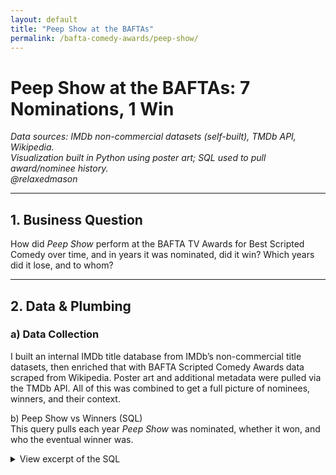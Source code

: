 ```yaml
---
layout: default
title: "Peep Show at the BAFTAs"
permalink: /bafta-comedy-awards/peep-show/
---
```


# Peep Show at the BAFTAs: 7 Nominations, 1 Win

*Data sources: IMDb non-commercial datasets (self-built), TMDb API, Wikipedia.*  
*Visualization built in Python using poster art; SQL used to pull award/nominee history.*  
*@relaxedmason*

---

## 1. Business Question  
How did *Peep Show* perform at the BAFTA TV Awards for Best Scripted Comedy over time, and in years it was nominated, did it win? Which years did it lose, and to whom?

---

## 2. Data & Plumbing

### a) Data Collection  
I built an internal IMDb title database from IMDb’s non-commercial title datasets, then enriched that with BAFTA Scripted Comedy Awards data scraped from Wikipedia. Poster art and additional metadata were pulled via the TMDb API. All of this was combined to get a full picture of nominees, winners, and their context.

b) Peep Show vs Winners (SQL)  
This query pulls each year *Peep Show* was nominated, whether it won, and who the eventual winner was.  

<details>
<summary>View excerpt of the SQL</summary>

```sql
WITH peep_show_nominations AS (
  SELECT
    awardyear,
    imdbtitle AS peep_title,
    tconst AS peep_tconst,
    bafta_status AS peep_status
  FROM bafta_comedy_awards
  WHERE imdbtitle = 'Peep Show'
    AND awardtitle = 'Best Scripted Comedy'
),
yearly_winners AS (
  SELECT
    awardyear,
    imdbtitle AS winning_title,
    tconst AS winner_tconst
  FROM bafta_comedy_awards
  WHERE bafta_status = 'winner'
    AND awardtitle = 'Best Scripted Comedy'
)
SELECT 
  n.awardyear,
  n.peep_title,
  n.peep_tconst,
  n.peep_status,
  CASE 
    WHEN n.peep_status = 'winner' THEN '✅ Yes'
    ELSE '❌ No'
  END AS bafta_winner,
  w.winning_title,
  w.winner_tconst
FROM peep_show_nominations n
JOIN yearly_winners w ON n.awardyear = w.awardyear
ORDER BY n.awardyear;
</details>
[Download the full SQL script]({{ "/assets/Peep_show_versus_field_baftas.sql" | relative_url }})


### **Visualization (clickable to open full-size)**

```markdown
[![Peep Show at the BAFTAs montage showing nomination years and the single win]({{ "/assets/images/peep_show_bafta_with_subtitle.jpg" | relative_url }}){: style="max-width:100%; height:auto;" }]
({{ "/assets/images/peep_show_bafta_with_subtitle.jpg" | relative_url }}){: target="_blank" rel="noopener" }
n]({{ "/assets/images/peep_show_bafta_with_subtitle.jpg" | relative_url }}){: style="max-width:100%; height:auto;" }

4. Takeaways
Peep Show earned seven BAFTA nominations for Best Scripted Comedy but only one win, a pattern that underscores both its consistent quality and the stiff competition. In its losing years, the trophy went to shows like The Office (UK), The IT Crowd, Rev., and Peter Kay’s Car Share—all well-regarded—but it was only outscored in IMDb rating when it lost to The Thick of It (twice). In 5 of the 7 nomination years, Peep Show actually had a higher IMDb rating than the eventual winner, highlighting how narrowly contested the category was.

License & Credits
Code & write-up: [MIT]({{ "/LICENSE" | relative_url }})
Data sources: IMDb (self-built database from non-commercial datasets), TMDb API (poster art and metadata), Wikipedia (award history) — Wikipedia content under CC BY-SA.
Visualization: Python (Pillow / matplotlib) with poster imagery from TMDb.
